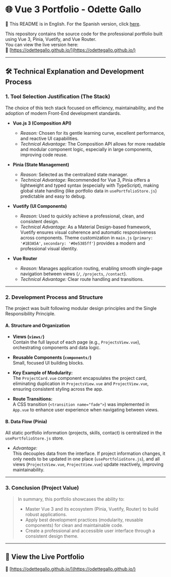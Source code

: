 # 🌐 Vue 3 Portfolio - Odette Gallo

📄 This README is in English. For the Spanish version, click [here](README.md).

This repository contains the source code for the professional portfolio built using Vue 3, Pinia, Vuetify, and Vue Router.  
You can view the live version here:  
🔗 [https://odettegallo.github.io/](https://odettegallo.github.io/)

---

## 🛠️ Technical Explanation and Development Process

### 1. Tool Selection Justification (The Stack)

The choice of this tech stack focused on efficiency, maintainability, and the adoption of modern Front-End development standards.

- **Vue.js 3 (Composition API)**  
  - *Reason:* Chosen for its gentle learning curve, excellent performance, and reactive UI capabilities.  
  - *Technical Advantage:* The Composition API allows for more readable and modular component logic, especially in large components, improving code reuse.

- **Pinia (State Management)**  
  - *Reason:* Selected as the centralized state manager.  
  - *Technical Advantage:* Recommended for Vue 3, Pinia offers a lightweight and typed syntax (especially with TypeScript), making global state handling (like portfolio data in `usePortfolioStore.js`) predictable and easy to debug.

- **Vuetify (UI Components)**  
  - *Reason:* Used to quickly achieve a professional, clean, and consistent design.  
  - *Technical Advantage:* As a Material Design-based framework, Vuetify ensures visual coherence and automatic responsiveness across components. Theme customization in `main.js` (`primary: '#1B3A5A'`, `secondary: '#0e5385ff'`) provides a modern and professional visual identity.

- **Vue Router**  
  - *Reason:* Manages application routing, enabling smooth single-page navigation between views (`/`, `/projects`, `/contact`).  
  - *Technical Advantage:* Clear route handling and transitions.

---

### 2. Development Process and Structure

The project was built following modular design principles and the Single Responsibility Principle.

#### A. Structure and Organization

- **Views (`views/`)**  
  Contain the full layout of each page (e.g., `ProjectsView.vue`), orchestrating components and data logic.

- **Reusable Components (`components/`)**  
  Small, focused UI building blocks.

- **Key Example of Modularity:**  
  The `ProjectCard.vue` component encapsulates the project card, eliminating duplication in `ProjectsView.vue` and `ProjectView.vue`, ensuring consistent styling across the app.

- **Route Transitions:**  
  A CSS transition (`<transition name="fade">`) was implemented in `App.vue` to enhance user experience when navigating between views.

#### B. Data Flow (Pinia)

All static portfolio information (projects, skills, contact) is centralized in the `usePortfolioStore.js` store.

- *Advantage:*  
  This decouples data from the interface. If project information changes, it only needs to be updated in one place (`usePortfolioStore.js`), and all views (`ProjectsView.vue`, `ProjectView.vue`) update reactively, improving maintainability.

---

### 3. Conclusion (Project Value)

> In summary, this portfolio showcases the ability to:
> - Master Vue 3 and its ecosystem (Pinia, Vuetify, Router) to build robust applications.
> - Apply best development practices (modularity, reusable components) for clean and maintainable code.
> - Create a professional and accessible user interface through a consistent design theme.

---

## 🚀 View the Live Portfolio

🔗 [https://odettegallo.github.io/](https://odettegallo.github.io/)
